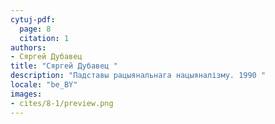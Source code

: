 ```yaml
---
cytuj-pdf:
  page: 8
  citation: 1
authors:
- Сяргей Дубавец 
title: "Сяргей Дубавец "
description: "Падставы рацыянальнага нацыяналізму. 1990 "
locale: "be_BY"
images:
- cites/8-1/preview.png
---
```

